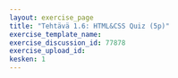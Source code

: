 ```yaml
---
layout: exercise_page
title: "Tehtävä 1.6: HTML&CSS Quiz (5p)"
exercise_template_name:
exercise_discussion_id: 77878
exercise_upload_id: 
kesken: 1
---
```

